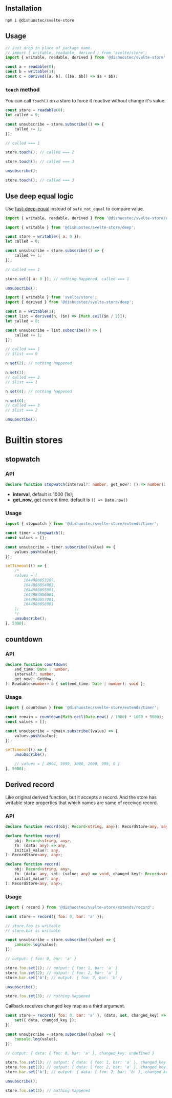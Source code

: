 ## Installation

```shell
npm i @dishuostec/svelte-store
```

## Usage

```javascript
// Just drop in place of package name.
// import { writable, readable, derived } from 'svelte/store';
import { writable, readable, derived } from '@dishuostec/svelte-store';

const a = readable(0);
const b = writable(1);
const c = derived([a, b], ([$a, $b]) => $a + $b);
```

### `touch` method

You can call `touch()` on a store to force it reactive without change it's value.

```javascript
const store = readable(0);
let called = 0;

const unsubscribe = store.subscribe(() => {
	called += 1;
});

// called === 1

store.touch(); // called === 2

store.touch(); // called === 3

unsubscribe();

store.touch(); // called === 3
```

## Use deep equal logic

Use [fast-deep-equal](https://github.com/epoberezkin/fast-deep-equal) instead of `safe_not_equal` to compare value.

```javascript
import { writable, readable, derived } from '@dishuostec/svelte-store/deep';
```

```javascript
import { writable } from '@dishuostec/svelte-store/deep';

const store = writable({ a: 0 });
let called = 0;

const unsubscribe = store.subscribe(() => {
	called += 1;
});

// called === 1

store.set({ a: 0 }); // nothing happened, called === 1

unsubscribe();
```

```javascript
import { writable } from 'svelte/store';
import { derived } from '@dishuostec/svelte-store/deep';

const n = writable(1);
const list = derived(n, ($n) => [Math.ceil($n / 2)]);
let called = 0;

const unsubscribe = list.subscribe(() => {
	called += 1;
});

// called === 1
// $list === 0

n.set(2); // nothing happened

n.set(3);
// called === 2
// $list === 1

n.set(4); // nothing happened

n.set(6);
// called === 3
// $list === 2

unsubscribe();
```

# Builtin stores

## stopwatch

### API

```typescript
declare function stopwatch(interval?: number, get_now?: () => number): Readable<number>;
```

- **interval**, default is 1000 (1s);
- **get_now**, get current time. default is `() => Date.now()`

### Usage

```javascript
import { stopwatch } from '@dishuostec/svelte-store/extends/timer';

const timer = stopwatch();
const values = [];

const unsubscribe = timer.subscribe((value) => {
	values.push(value);
});

setTimeout(() => {
	/*
	values = [
		1644980853287,
		1644980854002,
		1644980855001,
		1644980856001,
		1644980857001,
		1644980858001
	];
	*/
	unsubscribe();
}, 5000);
```

## countdown

### API

```typescript
declare function countdown(
	end_time: Date | number,
	interval?: number,
	get_now?: GetNow,
): Readable<number> & { set(end_time: Date | number): void };
```

### Usage

```javascript
import { countdown } from '@dishuostec/svelte-store/extends/timer';

const remain = countdown(Math.ceil(Date.now() / 1000) * 1000 + 5000);
const values = [];

const unsubscribe = remain.subscribe((value) => {
	values.push(value);
});

setTimeout(() => {
	unsubscribe();

	// values = [ 4904, 3999, 3000, 2000, 999, 0 ]
}, 5000);
```

## Derived record

Like original derived function, but it accepts a record. And the store has writable store properties that which names
are same of received record.

### API

```typescript
declare function record(obj: Record<string, any>): RecordStore<any, any>;

declare function record(
	obj: Record<string, any>,
	fn: (data: any) => any,
	initial_value?: any,
): RecordStore<any, any>;

declare function record(
	obj: Record<string, any>,
	fn: (data: any, set: (value: any) => void, changed_key?: Record<string, boolean> | undefined) => void,
	initial_value?: any,
): RecordStore<any, any>;
```

### Usage

```javascript
import { record } from '@dishuostec/svelte-store/extends/record';

const store = record({ foo: 0, bar: 'a' });

// store.foo is writable
// store.bar is writable

const unsubscribe = store.subscribe((value) => {
	console.log(value);
});

// output: { foo: 0, bar: 'a' }

store.foo.set(1); // output: { foo: 1, bar: 'a' }
store.foo.set(2); // output: { foo: 2, bar: 'a' }
store.bar.set('b'); // output: { foo: 2, bar: 'b' }

unsubscribe();

store.foo.set(3); // nothing happened
```

Callback receives changed key map as a third argument.

```javascript
const store = record({ foo: 0, bar: 'a' }, (data, set, changed_key) => {
	set({ data, changed_key });
});

const unsubscribe = store.subscribe((value) => {
	console.log(value);
});

// output: { data: { foo: 0, bar: 'a' }, changed_key: undefined }

store.foo.set(1); // output: { data: { foo: 1, bar: 'a' }, changed_key: { foo: true } }
store.foo.set(2); // output: { data: { foo: 2, bar: 'a' }, changed_key: { foo: true } }
store.bar.set('b'); // output: { data: { foo: 2, bar: 'b' }, changed_key: { bar: true } }

unsubscribe();

store.foo.set(3); // nothing happened
```
